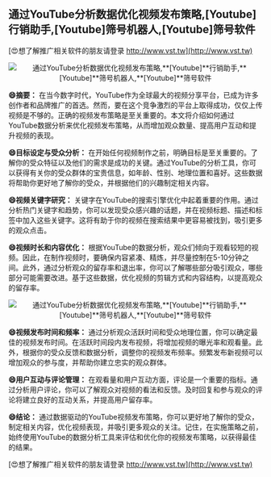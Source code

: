 ## **通过YouTube分析数据优化视频发布策略,**[Youtube]**行销助手,**[Youtube]**筛号机器人,**[Youtube]**筛号软件**

[😍想了解推广相关软件的朋友请登录 http://www.vst.tw](http://www.vst.tw)

 <center><img src="https://vst.tw/MP4/tuiguang/png/3.png" alt="通过YouTube分析数据优化视频发布策略,**[Youtube]**行销助手,**[Youtube]**筛号机器人,**[Youtube]**筛号软件"></center>

**😄摘要：**
在当今数字时代，YouTube作为全球最大的视频分享平台，已成为许多创作者和品牌推广的首选。然而，要在这个竞争激烈的平台上取得成功，仅仅上传视频是不够的。正确的视频发布策略是至关重要的。本文将介绍如何通过YouTube数据分析来优化视频发布策略，从而增加观众数量、提高用户互动和提升视频的表现。

**😄目标设定与受众分析：**
在开始任何视频制作之前，明确目标是至关重要的。了解你的受众特征以及他们的需求是成功的关键。通过YouTube的分析工具，你可以获得有关你的受众群体的宝贵信息，如年龄、性别、地理位置和喜好。这些数据将帮助你更好地了解你的受众，并根据他们的兴趣制定相关内容。

**😄视频关键字研究：**
关键字在YouTube的搜索引擎优化中起着重要的作用。通过分析热门关键字和趋势，你可以发现受众感兴趣的话题，并在视频标题、描述和标签中加入这些关键字。这将有助于你的视频在搜索结果中更容易被找到，吸引更多的观众点击。

**😄视频时长和内容优化：**
根据YouTube的数据分析，观众们倾向于观看较短的视频。因此，在制作视频时，要确保内容紧凑、精炼，并尽量控制在5-10分钟之间。此外，通过分析观众的留存率和退出率，你可以了解哪些部分吸引观众，哪些部分可能需要改进。基于这些数据，优化视频的剪辑方式和内容结构，以提高观众的留存率。

 <center><img src="https://vst.tw/MP4/tuiguang/png/6.png" alt="通过YouTube分析数据优化视频发布策略,**[Youtube]**行销助手,**[Youtube]**筛号机器人,**[Youtube]**筛号软件"></center>

**😄视频发布时间和频率：**
通过分析观众活跃时间和受众地理位置，你可以确定最佳的视频发布时间。在活跃时间段内发布视频，将增加视频的曝光率和观看量。此外，根据你的受众反馈和数据分析，调整你的视频发布频率。频繁发布新视频可以增加观众的参与度，并帮助你建立忠实的观众群体。

**😄用户互动与评论管理：**
在观看量和用户互动方面，评论是一个重要的指标。通过分析用户评论，你可以了解观众对视频的看法和反馈。及时回复和参与观众的评论将建立良好的互动关系，并提高用户留存率。

**😄结论：**
通过数据驱动的YouTube视频发布策略，你可以更好地了解你的受众，制定相关内容，优化视频表现，并吸引更多观众的关注。记住，在实施策略之前，始终使用YouTube的数据分析工具来评估和优化你的视频发布策略，以获得最佳的结果。

[😍想了解推广相关软件的朋友请登录 http://www.vst.tw](http://www.vst.tw)



